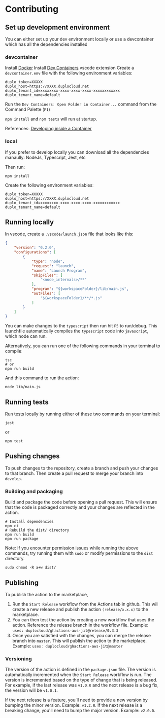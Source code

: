 # Contributing

## Set up development environment

You can either set up your dev environment locally or use a devcontainer which has all the dependencies installed

### devcontainer

Install [Docker](https://www.docker.com/products/docker-desktop/)
Install [Dev Containers](https://marketplace.visualstudio.com/items?itemName=ms-vscode-remote.remote-containers) vscode extension
Create a `devcontainer.env` file with the following environment variables:

```shell
duplo_token=XXXXX
duplo_host=https://XXXX.duplocloud.net
duplo_tenant_id=xxxxxxxx-xxxx-xxxx-xxxx-xxxxxxxxxxxx
duplo_tenant_name=default
```

Run the `Dev Containers: Open Folder in Container...` command from the Command Palette (`F1`)

`npm install` and `npm tests` will run at startup.

References: [Developing inside a Container](https://code.visualstudio.com/docs/devcontainers/containers)

### local

If you prefer to develop locally you can download all the dependencies manaully: NodeJs, Typescript, Jest, etc

Then run:
```shell
npm install
```

Create the following environment variables: 

```shell
duplo_token=XXXXX
duplo_host=https://XXXX.duplocloud.net
duplo_tenant_id=xxxxxxxx-xxxx-xxxx-xxxx-xxxxxxxxxxxx
duplo_tenant_name=default
```
## Running locally

In vscode, create a `.vscode/launch.json` file that looks like this:
```json
{
    "version": "0.2.0",
    "configurations": [
        {
            "type": "node",
            "request": "launch",
            "name": "Launch Program",
            "skipFiles": [
                "<node_internals>/**"
            ],
            "program": "${workspaceFolder}/lib/main.js",
            "outFiles": [
                "${workspaceFolder}/**/*.js"
            ]
        }
    ]
}
```

You can make changes to the `typescript` then run hit `F5` to run/debug. This launchfile automatically compiles the `typescript` code into `javascript`, which node can run.

Alternatively, you can run one of the following commands in your terminal to compile:

```shell
tsc
# or
npm run build
```

And this command to run the action:

```shell
node lib/main.js
```

## Running tests

Run tests locally by running either of these two commands on your terminal:
```shell
jest
```
or 
```shell
npm test
```

## Pushing changes

To push changes to the repository, create a branch and push your changes to that branch. Then create a pull request to merge your branch into `develop`.

### Building and packaging

Build and package the code before opening a pull request. This will ensure that the code is packaged correctly and your changes are reflected in the action.


```shell
# Install dependencies
npm ci
# Rebuild the dist/ directory
npm run build
npm run package
```

Note: If you encounter permission issues while running the above commands, try running them with `sudo` or modify permissions to the `dist` directory.

```shell
sudo chmod -R a+w dist/
```

## Publishing

To publish the action to the marketplace, 
1. Run the `Start Release` workflow from the Actions tab in github. This will create a new release and publish the action `(release/x.x.x)` to the marketplace.
2. You can then test the action by creating a new workflow that uses the action. Reference the release branch in the workflow file. Example: `uses: duplocloud/ghactions-aws-jit@release/0.3.3`
3. Once you are satisfied with the changes, you can merge the release branch into `master`. This will publish the action to the marketplace. Example: `uses: duplocloud/ghactions-aws-jit@master`

### Versioning

The version of the action is defined in the `package.json` file. The version is automatically incremented when the `Start Release` workflow is run. The version is incremented based on the type of change that is being released. For example, if the last release was `v1.0.0` and the next release is a bug fix, the version will be `v1.0.1`. 

If the next release is a feature, you'll need to provide a new version by bumping the minor version. Example: `v1.2.0`.
If the next release is a breaking change, you'll need to bump the major version. Example: `v2.0.0`.

